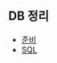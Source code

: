 ## DB 정리

* [준비](https://github.com/thdqudgns/TIL-Today-I-Learned/tree/main/DB/%EC%A4%80%EB%B9%84)
* [SQL](https://github.com/thdqudgns/TIL-Today-I-Learned/tree/main/DB/SQL)